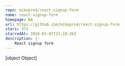 ```yaml
---
repo: mikepro4/react-signup-form
name: react-signup-form
homepage: NA
url: https://github.com/mikepro4/react-signup-form
stars: 371
starredAt: 2016-03-07T21:18:36Z
description: |-
    React signup form 
---
```


[object Object]
